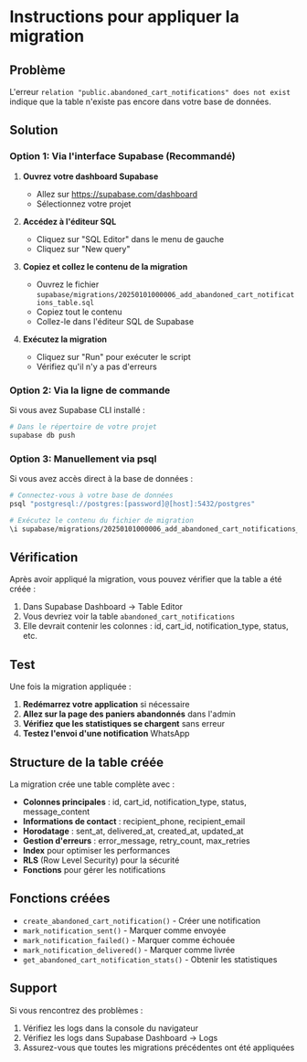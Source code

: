 # Instructions pour appliquer la migration

## Problème
L'erreur `relation "public.abandoned_cart_notifications" does not exist` indique que la table n'existe pas encore dans votre base de données.

## Solution

### Option 1: Via l'interface Supabase (Recommandé)

1. **Ouvrez votre dashboard Supabase**
   - Allez sur https://supabase.com/dashboard
   - Sélectionnez votre projet

2. **Accédez à l'éditeur SQL**
   - Cliquez sur "SQL Editor" dans le menu de gauche
   - Cliquez sur "New query"

3. **Copiez et collez le contenu de la migration**
   - Ouvrez le fichier `supabase/migrations/20250101000006_add_abandoned_cart_notifications_table.sql`
   - Copiez tout le contenu
   - Collez-le dans l'éditeur SQL de Supabase

4. **Exécutez la migration**
   - Cliquez sur "Run" pour exécuter le script
   - Vérifiez qu'il n'y a pas d'erreurs

### Option 2: Via la ligne de commande

Si vous avez Supabase CLI installé :

```bash
# Dans le répertoire de votre projet
supabase db push
```

### Option 3: Manuellement via psql

Si vous avez accès direct à la base de données :

```bash
# Connectez-vous à votre base de données
psql "postgresql://postgres:[password]@[host]:5432/postgres"

# Exécutez le contenu du fichier de migration
\i supabase/migrations/20250101000006_add_abandoned_cart_notifications_table.sql
```

## Vérification

Après avoir appliqué la migration, vous pouvez vérifier que la table a été créée :

1. Dans Supabase Dashboard → Table Editor
2. Vous devriez voir la table `abandoned_cart_notifications`
3. Elle devrait contenir les colonnes : id, cart_id, notification_type, status, etc.

## Test

Une fois la migration appliquée :

1. **Redémarrez votre application** si nécessaire
2. **Allez sur la page des paniers abandonnés** dans l'admin
3. **Vérifiez que les statistiques se chargent** sans erreur
4. **Testez l'envoi d'une notification** WhatsApp

## Structure de la table créée

La migration crée une table complète avec :

- **Colonnes principales** : id, cart_id, notification_type, status, message_content
- **Informations de contact** : recipient_phone, recipient_email
- **Horodatage** : sent_at, delivered_at, created_at, updated_at
- **Gestion d'erreurs** : error_message, retry_count, max_retries
- **Index** pour optimiser les performances
- **RLS** (Row Level Security) pour la sécurité
- **Fonctions** pour gérer les notifications

## Fonctions créées

- `create_abandoned_cart_notification()` - Créer une notification
- `mark_notification_sent()` - Marquer comme envoyée
- `mark_notification_failed()` - Marquer comme échouée
- `mark_notification_delivered()` - Marquer comme livrée
- `get_abandoned_cart_notification_stats()` - Obtenir les statistiques

## Support

Si vous rencontrez des problèmes :

1. Vérifiez les logs dans la console du navigateur
2. Vérifiez les logs dans Supabase Dashboard → Logs
3. Assurez-vous que toutes les migrations précédentes ont été appliquées 